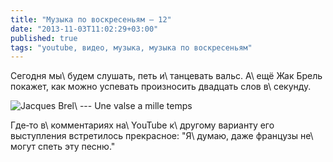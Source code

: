 ```yaml
---
title: "Музыка по воскресеньям — 12"
date: "2013-11-03T11:02:29+03:00"
published: true
tags: "youtube, видео, музыка, музыка по воскресеньям"
---
```


Сегодня мы\ будем слушать, петь и\ танцевать вальс. А\ ещё Жак Брель покажет, как можно успевать произносить двадцать
слов в\ секунду.

![Jacques Brel\ --- Une valse a mille temps](http://www.youtube.com/watch?v=UK5X_Mb9daM)

Где&#8209;то в\ комментариях на\ YouTube к\ другому варианту его выступления встретилось прекрасное: "Я\ думаю, даже
французы не\ могут спеть эту песню."
